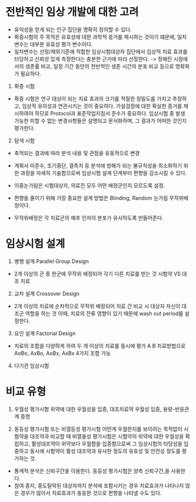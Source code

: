 # 전반적인 임상 개발에 대한 고려
- 유익성을 얻게 되는 인구 집단을 명확히 정의할 수 있다.
- 확증시험의 주 목적은 유효성에 대한 과학적 증거를 제시하는 것이기 떄문에, 일차변수는 대부분 유효성 평가 변수이다. 
- 일차변수는 선정/제외기준에 적합한 임상시험대상자 집단에서 임상적 치료 효과를 타당하고 신뢰성 있게 측정한다는 충분한 근거에 따라 선정한다. 
-> 정해진 시점에서의 생존률 비교, 일정 기간 동안의 전반적인 생존 시간의 분포 비교 등으로 명확화가 필요하다.

 1) 확증 시험
- 확증 시험은 연구 대상이 되는 치료 효과의 크기를 적절한 정밀도를 가지고 추정하고, 임상적 유의성과 연관시키는 것이 중요하다. 가설검정에 대한 확실한 증거를 제시하여야 하므로 Protocol과 표준작업지침서 준수가 중요하다.
임상시험 중 발생 가능한 피할 수 없는 변경사항들은 설명되고 문서화하며, 그 결과가 어떠한 것인지 평가한다. 
 2) 탐색 시험
- 축적되는 결과에 따라 분석 내용 및 관점을 유동적으로 변경

- 계획서 미준수, 조기중단, 결측치 등 분석에 방해가 되는 불규칙성을 최소화하기 위한 과정을 자세히 기술함으로써 임상시험 설계 단계부터 편향을 감소시킬 수 있다.
- 이중눈가림은 시험대상자, 의료진 모두 어떤 배정군인지 모르도록 설정.
- 편향을 줄이기 위해 가장 중요한 설계 방법은 Blinding, Random 눈가림 무작위배정이다. 
- 무작위배정은 각 치료군의 예후 인자의 분포가 유사하도록 만들어준다. 

# 임상시험 설계 
1) 병행 설계 Parallel Group Design
- 2개 이상의 군 중 한군에 무작위 배정되어 각기 다른 치료를 받는 것 
시험약 VS 대조 치료
2) 교차 설계 Crossover Design
- 2개 이상의 치료에 순차적으로 무작위 배정되어 치료 간 비교 시 대상자 자신이 대조군 역할을 하는 것
이때, 치료의 잔류 영향이 있기 때문에 wash out period를 설정한다. 
3) 요인 설계 Factorial Design
- 치료의 조합을 다양하게 하여 두 개 이상의 치료를 동시에 평가
A B 치료방법으로 AoBo, AxBo, AoBx, AxBx 4가지 조합 가능
4) 다기관 임상시험 

# 비교 유형
1) 우월성 평가시험
위약에 대한 우월성을 입증, 대조치료약 우월성 입증, 용량-반응관계 증명

2) 동등성 평가시험 또는 비열등성 평가시험 
어떤게 우월한지를 보이려는 목적없이 시험약을 대조약과 비교할 때
비열들성 평가시험은 시험약의 위약에 대한 우월성을 확립하고, 활성대조약이 위약보다 우월함을 입증함으로써 그 임상시험의 타당성을 입증하고 동시에 시험약이 활성 대조약과 유사한 정도의 유효성 및 안전성 정도를 평가하는 것.
- 통계적 분석은 신뢰구간을 이용한다. 동등성 평가시험은 양측 신뢰구간,을 사용한다.
- 참여 중지, 중도탈락된 대상자까지 분석에 포함시키는 경우 치료효과가 나타나지 않은 경우가 많아서 치료효과가 동등한 것으로 편향을 나타낼 수도 있다. 
